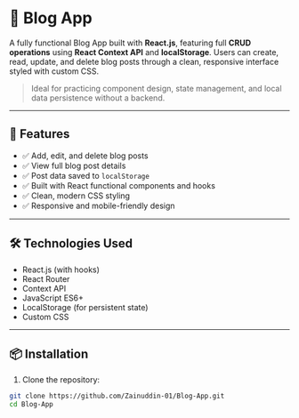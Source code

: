 # 📝 Blog App

A fully functional Blog App built with **React.js**, featuring full **CRUD operations** using **React Context API** and **localStorage**. Users can create, read, update, and delete blog posts through a clean, responsive interface styled with custom CSS.

> Ideal for practicing component design, state management, and local data persistence without a backend.

---

## 🚀 Features

- ✅ Add, edit, and delete blog posts
- ✅ View full blog post details
- ✅ Post data saved to `localStorage`
- ✅ Built with React functional components and hooks
- ✅ Clean, modern CSS styling
- ✅ Responsive and mobile-friendly design

---

## 🛠️ Technologies Used

- React.js (with hooks)
- React Router
- Context API
- JavaScript ES6+
- LocalStorage (for persistent state)
- Custom CSS

---

## 📦 Installation

1. Clone the repository:

```bash
git clone https://github.com/Zainuddin-01/Blog-App.git
cd Blog-App
